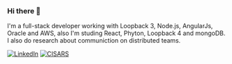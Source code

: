 ### Hi there 👋

I'm a full-stack developer working with Loopback 3, Node.js, AngularJs, Oracle and AWS, also I'm studing React, Phyton, Loopback 4 and mongoDB. I also do research about communiction on distributed teams.

<p align="left">
	<a href="https://www.linkedin.com/in/gfernandes410"><img src="https://img.shields.io/badge/LinkedIn--_.svg?style=social&logo=linkedin" alt="LinkedIn"></a>
	<a href="https://drive.google.com/file/d/1IU6MqbpvlepxuBN51VlkebyTRW6f3Snu/view?usp=sharing"><img src="https://img.shields.io/badge/paper-CISARS-lightgrey" alt="CISARS"></a>
</p>
